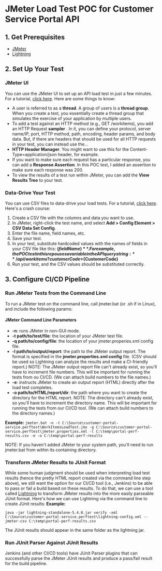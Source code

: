 # JMeter Load Test POC for Customer Service Portal API
## 1. Get Prerequisites
- [JMeter](https://jmeter.apache.org/download_jmeter.cgi)
- [Lightning](http://automatictester.github.io/lightning/standalone_jar.html)

## 2. Set Up Your Test
### JMeter UI
You can use the JMeter UI to set up an API load test in just a few minutes. For a tutorial, [click here](https://www.blazemeter.com/blog/rest-api-testing-how-to-do-it-right "click here"). Here are some things to know:
- A user is referred to as a **thread**. A group of users is a **thread group**. When you create a test, you essentially create a thread group that simulates the exercise of your application by multiple users.
- To add a test against an HTTP method (e.g., GET /workitems), you add an HTTP Request **sampler** . In it, you can define your protocol, server name/IP, port, HTTP method, path, encoding, header params, and body data. But, if there are headers that should be used for all HTTP requests in your test, you can instead use the...
- **HTTP Header Manager**.  You might want to use this for the Content-Type=application/json header, for example.
- If you want to make sure each request has a particular response, you can add a **Response Assertion**. In this POC test, I added an assertion to make sure each response was 200.
- To view the results of a test run within JMeter, you can add the **View Results Tree** to your test.

### Data-Drive Your Test
You can use CSV files to data-drive your load tests. For a tutorial, [click here](https://www.blazemeter.com/blog/advanced-load-testing-scenarios-jmeter-part-2-data-driven-testing-and-assertions "click here"). Here's a crash course:

1. Create a CSV file with the columns and data you want to use. 
2. In JMeter, right-click the test name, and select **Add > Config Element > CSV Data Set Config**.
3. Enter the file name, field names, etc.
4. Save your test.
5. In your test, substitute hardcoded values with the names of fields in your CSV file like this: **$(fieldName)**. For example, the POC test in this repo uses a variable in the API query string: **/api/workitems?customerCode=${CustomerCode}**
6. Run your test, and the CSV values should be substituted correctly.

## 3. Configure CI/CD Pipeline
### Run JMeter Tests from the Command Line
To run a JMeter test on the command line, call jmeter.bat (or .sh if in Linux), and include the following params:

#### JMeter Command Line Parameters
* **-n**: runs JMeter in non-GUI mode.
* **-t path/to/test/file**: the location of your JMeter test file.
* **-q path/to/config/file**: the location of your jmeter.properies.xml config file.
* **-l path/to/output/report**: the path to the JMeter output report. The format is specified in the **jmeter.properties.xml config** file. (CSV should be used so Lightning can analyze the results and make a CI-friendly report.) NOTE: The JMeter output report file can't already exist, so you'll have to increment file numbers. This will be important for running the tests from ou CI/CD. (We can attach build numbers to the file names.)
* **-e**: instructs JMeter to create an output report (HTML) directly after the load test completes.
* **-o path/to/HTML/report/dir**: the path where you want to create the directory for the HTML report. NOTE: The directory can't already exist, so you'll have to increment the directory name. This will be important for running the tests from our CI/CD tool. (We can attach build numbers to the directory names.)

**Example:**
`jmeter.bat -n -t C:\Source\customer-portal-service.perftest\WorkItemsLoadTest.jmx -q C:\Source\customer-portal-service.perftest\jmeter.properties.xml -l C:\temp\portal-perf-results.csv -e -o C:\temp\portal-perf-results`

NOTE: If you haven't added JMeter to your system path, you'll need to run jmeter.bat from within its containing directory.

### Transform JMeter Results to JUnit Format
While some human judgment should be used when interpreting load test results (hence the pretty HTML report created via the command line step above), we still want the option for our CI/CD tool (i.e., Jenkins) to be able to pass or fail a build based on these results. To do that, we can use a tool called [Lightning](http://automatictester.github.io/lightning/standalone_jar.html "Lightning") to transform JMeter results into the more easily parseable JUnit format. Here's how we can use Lightning via the command line to create JUnit results:
**Example:**

`java -jar lightning-standalone-5.4.0.jar verify -xml C:\Source\customer-portal-service.perftest\lightning-config.xml --jmeter-csv C:\temp\portal-perf-results.csv`

The JUnit results should appear in the same folder as the lightning jar.

### Run JUnit Parser Against JUnit Results
Jenkins (and other CI/CD tools) have JUnit Parser plugins that can successfully parse the JMeter JUnit results and produce a pass/fail result for the build pipeline.
